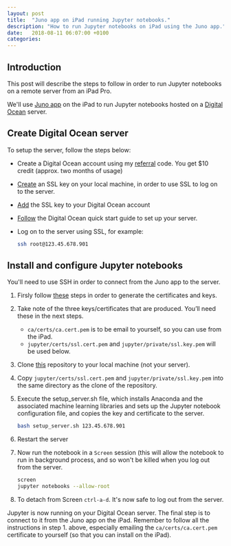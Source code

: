 ```yaml
---
layout: post
title:  "Juno app on iPad running Jupyter notebooks."
description: "How to run Jupyter notebooks on iPad using the Juno app."
date:   2018-08-11 06:07:00 +0100
categories: 
---
```

## Introduction

This post will describe the steps to follow in order to run Jupyter notebooks on a remote server from an iPad Pro.

We'll use [Juno app][juno_app] on the iPad to run Jupyter notebooks hosted on a [Digital Ocean][digital-ocean] server.

## Create Digital Ocean server

To setup the server, follow the steps below:

* Create a Digital Ocean account using my [referral][referral-code] code.  You get $10 credit (approx. two months of usage)
* [Create][ssl-key] an SSL key on your local machine, in order to use SSL to log on to the server.
* [Add][add-key] the SSL key to your Digital Ocean account
* [Follow][digitalocean-quick] the Digital Ocean quick start guide to set up your server.
* Log on to the server using SSL, for example:

    ``` bash
    ssh root@123.45.678.901
    ```

## Install and configure Jupyter notebooks

You'll need to use SSH in order to connect from the Juno app to the server.

1. Firsly follow [these][juno-ssh] steps in order to generate the certificates and keys.
2. Take note of the three keys/certificates that are produced.  You’ll need these in the next steps.
    * `ca/certs/ca.cert.pem` is to be email to yourself, so you can use from the iPad.
    * `jupyter/certs/ssl.cert.pem` and `jupyter/private/ssl.key.pem` will be used below.
3. Clone [this][do-repository] repository to your local machine (not your server).
4. Copy `jupyter/certs/ssl.cert.pem` and `jupyter/private/ssl.key.pem` into the same directory as the clone of the repository.
5. Execute the setup_server.sh file, which installs Anaconda and the associated machine learning libraries and sets up the Jupyter notebook configuration file, and copies the key and certificate to the server.

	``` bash
    bash setup_server.sh 123.45.678.901
	```
6. Restart the server
7. Now run the notebook in a `Screen` session (this will allow the notebook to run in background process, and so won't be killed when you log out from the server.
	
	``` bash
	screen 
    jupyter notebooks --allow-root
	```
8. To detach from Screen `ctrl-a-d`.  It's now safe to log out from the server.

Jupyter is now running on your Digital Ocean server.  The final step is to connect to it from the Juno app on the iPad.  Remember to follow all the instructions in step 1. above, especially emailing the `ca/certs/ca.cert.pem` certificate to yourself (so that you can install on the iPad).

[referral-code]:https://m.do.co/c/399038ff7529
[add-key]:https://www.digitalocean.com/docs/droplets/how-to/add-ssh-keys/to-account/
[do-repository]:https://github.com/ioancw/Digital-Ocean-Droplet-Creation
[ssl-key]:https://www.digitalocean.com/docs/droplets/how-to/add-ssh-keys/create-with-openssh/
[digitalocean-quick]: https://www.digitalocean.com/docs/droplets/quickstart/
[juno_app]: https://juno.sh
[digital-ocean]: https://www.digitalocean.com
[juno-ssh]: https://juno.sh/ssl-self-signed-cert/
